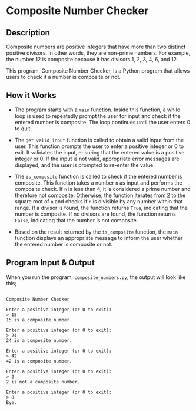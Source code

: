 # Composite Number Checker

## Description

Composite numbers are positive integers that have more than two distinct positive divisors. In other words, they are non-prime numbers. For example, the number 12 is composite because it has divisors 1, 2, 3, 4, 6, and 12.

This program, Composite Number Checker, is a Python program that allows users to check if a number is composite or not.

## How it Works

- The program starts with a `main` function. Inside this function, a while loop is used to repeatedly prompt the user for input and check if the entered number is composite. The loop continues until the user enters 0 to quit.

- The `get_valid_input` function is called to obtain a valid input from the user. This function prompts the user to enter a positive integer or 0 to exit. It validates the input, ensuring that the entered value is a positive integer or 0. If the input is not valid, appropriate error messages are displayed, and the user is prompted to re-enter the value.

- The `is_composite` function is called to check if the entered number is composite. This function takes a number `n` as input and performs the composite check. If `n` is less than 4, it is considered a prime number and therefore not composite. Otherwise, the function iterates from 2 to the square root of `n` and checks if `n` is divisible by any number within that range. If a divisor is found, the function returns `True`, indicating that the number is composite. If no divisors are found, the function returns `False`, indicating that the number is not composite.

- Based on the result returned by the `is_composite` function, the `main` function displays an appropriate message to inform the user whether the entered number is composite or not.

## Program Input & Output

When you run the program, `composite_numbers.py`, the output will look like this;

```

Composite Number Checker

Enter a positive integer (or 0 to exit):
> 15
15 is a composite number.

Enter a positive integer (or 0 to exit):
> 24
24 is a composite number.

Enter a positive integer (or 0 to exit):
> 42
42 is a composite number.

Enter a positive integer (or 0 to exit):
> 2
2 is not a composite number.

Enter a positive integer (or 0 to exit):
> 0
Bye.
```